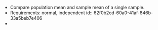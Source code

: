 - Compare population mean and sample mean of a single sample.
- Requirements: normal, independent
  id:: 62f0b2cd-60a0-41af-846b-33a5beb7e406
-